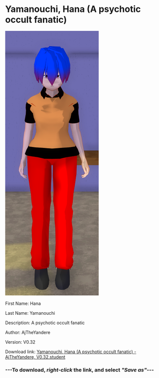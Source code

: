 # Yamanouchi, Hana (A psychotic occult fanatic)

<img src = "https://raw.githubusercontent.com/Arbiter1223/Daigaku-Gurashi-Custom-Students/master/Students/Files/Yamanouchi%2C%20Hana%20(A%20psychotic%20occult%20fanatic).png">

First Name: Hana

Last Name: Yamanouchi

Description: A psychotic occult fanatic

Author: AjTheYandere

Version: V0.32

Download link: <a href="https://raw.githubusercontent.com/Arbiter1223/Daigaku-Gurashi-Custom-Students/master/Students/Files/Yamanouchi%2C%20Hana%20(A%20psychotic%20occult%20fanatic)%20-%20AjTheYandere%2C%20V0.32.student">Yamanouchi, Hana (A psychotic occult fanatic) - AjTheYandere, V0.32.student</a>

### ---**To download, _right-click_ the link, and select _"Save as"_**---
